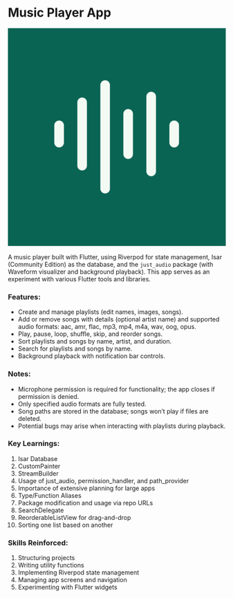 # Music Player App

![App Icon](lib/assets/launcher_icon.png)

A music player built with Flutter, using Riverpod for state management, Isar (Community Edition) as the database, and the `just_audio` package (with Waveform visualizer and background playback). This app serves as an experiment with various Flutter tools and libraries.

### Features:
- Create and manage playlists (edit names, images, songs).
- Add or remove songs with details (optional artist name) and supported audio formats: aac, amr, flac, mp3, mp4, m4a, wav, oog, opus.
- Play, pause, loop, shuffle, skip, and reorder songs.
- Sort playlists and songs by name, artist, and duration.
- Search for playlists and songs by name.
- Background playback with notification bar controls.

### Notes:
- Microphone permission is required for functionality; the app closes if permission is denied.
- Only specified audio formats are fully tested.
- Song paths are stored in the database; songs won’t play if files are deleted.
- Potential bugs may arise when interacting with playlists during playback.

### Key Learnings:
1. Isar Database
2. CustomPainter
3. StreamBuilder
4. Usage of just_audio, permission_handler, and path_provider
5. Importance of extensive planning for large apps
6. Type/Function Aliases
7. Package modification and usage via repo URLs
8. SearchDelegate
9. ReorderableListView for drag-and-drop
10. Sorting one list based on another

### Skills Reinforced:
1. Structuring projects
2. Writing utility functions
3. Implementing Riverpod state management
4. Managing app screens and navigation
5. Experimenting with Flutter widgets
